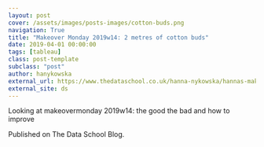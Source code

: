 ```yaml
---
layout: post
cover: /assets/images/posts-images/cotton-buds.png
navigation: True
title: "Makeover Monday 2019w14: 2 metres of cotton buds"
date: 2019-04-01 00:00:00
tags: [tableau]
class: post-template
subclass: "post"
author: hanykowska
external_url: https://www.thedataschool.co.uk/hanna-nykowska/hannas-makeover-monday-2019w14-2-metres-of-cotton-buds/
external_site: ds
---
```


Looking at makeovermonday 2019w14: the good the bad and how to improve

Published on The Data School Blog.
